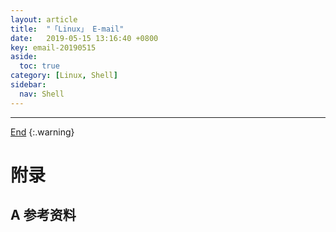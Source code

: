 ```yaml
---
layout: article
title:  "「Linux」 E-mail"
date:   2019-05-15 13:16:40 +0800
key: email-20190515
aside:
  toc: true
category: [Linux, Shell]
sidebar:
  nav: Shell
---
```


<!--more-->




-------------------  
 [End]()
{:.warning}  


# 附录
## A 参考资料
